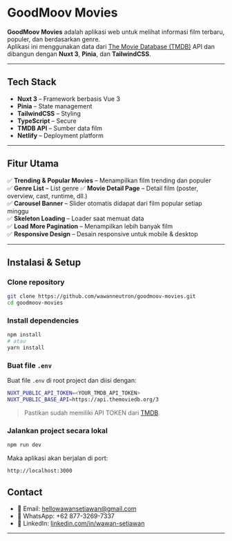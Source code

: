 # GoodMoov Movies

**GoodMoov Movies** adalah aplikasi web untuk melihat informasi film terbaru, populer, dan berdasarkan genre.  
Aplikasi ini menggunakan data dari [The Movie Database (TMDB)](https://developer.themoviedb.org/) API dan dibangun dengan **Nuxt 3**, **Pinia**, dan **TailwindCSS**.

---

## Tech Stack

- **Nuxt 3** – Framework berbasis Vue 3
- **Pinia** – State management
- **TailwindCSS** – Styling
- **TypeScript** – Secure
- **TMDB API** – Sumber data film
- **Netlify** – Deployment platform

---

## Fitur Utama

✅ **Trending & Popular Movies** – Menampilkan film trending dan populer  
✅ **Genre List** – List genre
✅ **Movie Detail Page** – Detail film (poster, overview, cast, runtime, dll.)  
✅ **Carousel Banner** – Slider otomatis didapat dari film popular setiap minggu  
✅ **Skeleton Loading** – Loader saat memuat data  
✅ **Load More Pagination** – Menampilkan lebih banyak film  
✅ **Responsive Design** – Desain responsive untuk mobile & desktop

---

## Instalasi & Setup

### Clone repository

```bash
git clone https://github.com/wawanneutron/goodmoov-movies.git
cd goodmoov-movies
```

### Install dependencies

```bash
npm install
# atau
yarn install
```

### Buat file `.env`

Buat file `.env` di root project dan diisi dengan:

```bash
NUXT_PUBLIC_API_TOKEN=<YOUR_TMDB_API_TOKEN>
NUXT_PUBLIC_BASE_API=https://api.themoviedb.org/3
```

> Pastikan sudah memiliki API TOKEN dari [TMDB](https://developer.themoviedb.org/).

### Jalankan project secara lokal

```bash
npm run dev
```

Maka aplikasi akan berjalan di port:

```
http://localhost:3000
```

## Contact

- 📧 Email: hellowawansetiawan@gmail.com
- 💬 WhatsApp: +62 877-3269-7337
- 💼 LinkedIn: [linkedin.com/in/wawan-setiawan](https://www.linkedin.com/in/wawan-setiawan-84934a206/)

---

